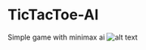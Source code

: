 # TicTacToe-AI
Simple game with minimax ai
![alt text](https://github.com/JessieSharp/TicTacToe-AI/blob/master/TicTacToe_l96NQFtpO9.png?raw=true)
